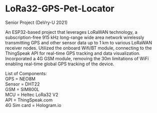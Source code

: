 # LoRa32-GPS-Pet-Locator
Senior Project (DeVry-U 2021)

An ESP32-based project that leverages LoRaWAN technology, a subscription-free 915 kHz long-range wide area network wirelessly transmitting GPS and other sensor data up to 1 km to various LoRaWAN receiver nodes. Utilized the onboard Wifi/BT module, connecting to the ThingSpeak API for real-time GPS tracking and data visualization. Incorporated a 4G GSM module, removing the 30m limitations of WiFi enabling real-time global GPS tracking of the device.

List of Components:\
  GPS = NEO8M\
  Sensor = DHT22\
  GSM = SIM800L\
  MCU = Heltec LoRa32 V2\
  API = ThingSpeak.com\
  4G Sim card = Hologram.io
